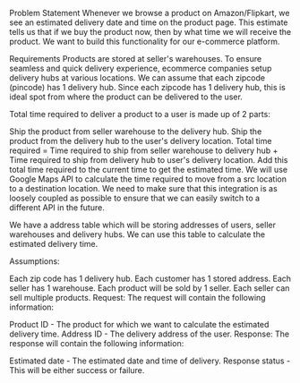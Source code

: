 Problem Statement
Whenever we browse a product on Amazon/Flipkart, we see an estimated delivery date and time on the product page. This estimate tells us that if we buy the product now, then by what time we will receive the product. We want to build this functionality for our e-commerce platform.

Requirements
Products are stored at seller's warehouses. To ensure seamless and quick delivery experience, ecommerce companies setup delivery hubs at various locations. We can assume that each zipcode (pincode) has 1 delivery hub. Since each zipcode has 1 delivery hub, this is ideal spot from where the product can be delivered to the user.

Total time required to deliver a product to a user is made up of 2 parts:

Ship the product from seller warehouse to the delivery hub.
Ship the product from the delivery hub to the user's delivery location. Total time required = Time required to ship from seller warehouse to delivery hub + Time required to ship from delivery hub to user's delivery location. Add this total time required to the current time to get the estimated time.
We will use Google Maps API to calculate the time required to move from a src location to a destination location. We need to make sure that this integration is as loosely coupled as possible to ensure that we can easily switch to a different API in the future.

We have a address table which will be storing addresses of users, seller warehouses and delivery hubs. We can use this table to calculate the estimated delivery time.

Assumptions:

Each zip code has 1 delivery hub.
Each customer has 1 stored address.
Each seller has 1 warehouse.
Each product will be sold by 1 seller.
Each seller can sell multiple products.
Request: The request will contain the following information:

Product ID - The product for which we want to calculate the estimated delivery time.
Address ID - The delivery address of the user.
Response: The response will contain the following information:

Estimated date - The estimated date and time of delivery.
Response status - This will be either success or failure.
